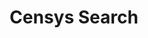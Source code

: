 ---
title: Censys Search
description: Censys helps organizations, individuals, and researchers find and monitor every server on the Internet to reduce exposure and improve security.
url: https://search.censys.io/
image:
    # url: '/assets/images/cafe.png'
    # alt: 'Cafe'
tags: ['osint']
listedDate: 2023-11-09
published: true
---